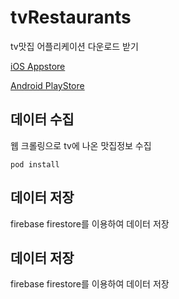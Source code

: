 # tvRestaurants

tv맛집 어플리케이션 다운로드 받기 

[iOS Appstore](https://google.com, "appstore link")

[Android PlayStore](https://google.com, "google play store link")

## 데이터 수집
웹 크롤링으로 tv에 나온 맛집정보 수집

```
pod install
```

## 데이터 저장
firebase firestore를 이용하여 데이터 저장


## 데이터 저장
firebase firestore를 이용하여 데이터 저장

